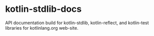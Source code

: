 kotlin-stdlib-docs
===================

API documentation build for kotlin-stdlib, kotlin-reflect, and kotlin-test libraries for
kotlinlang.org web-site. 


